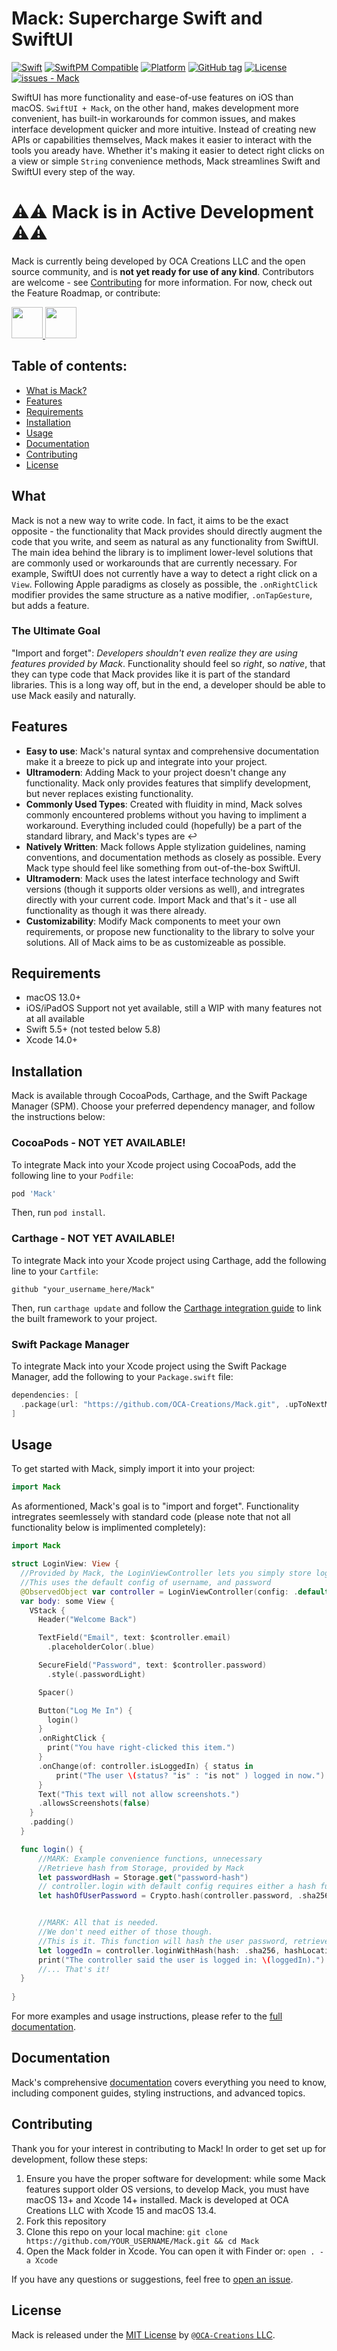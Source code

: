 # Mack: Supercharge Swift and SwiftUI

<!--[![Swift](https://img.shields.io/badge/Swift-5.5-orange.svg)](https://swift.org)!-->
[![Swift](https://img.shields.io/badge/Swift-5.5-orange.svg)](https://swift.org)
[![SwiftPM Compatible](https://img.shields.io/badge/SwiftPM-Compatible-brightgreen.svg)](https://swift.org/package-manager/)
[![Platform](https://img.shields.io/badge/platform-macOS%2013%2B-blue)](https://developer.apple.com/macos)
[![GitHub tag](https://img.shields.io/github/tag/OCA-Creations/Mack?include_prereleases=&sort=semver&color=blue)](https://github.com/OCA-Creations/Mack/releases/)
[![License](https://img.shields.io/badge/License-MIT-blue)](#license)
[![issues - Mack](https://img.shields.io/github/issues/OCA-Creations/Mack)](https://github.com/OCA-Creations/Mack/issues)

SwiftUI has more functionality and ease-of-use features on iOS than macOS. `SwiftUI + Mack`, on the other hand, makes development more convenient, has built-in workarounds for common issues, and makes interface development quicker and more intuitive. Instead of creating new APIs or capabilities themselves, Mack makes it easier to interact with the tools you aready have. Whether it's making it easier to detect right clicks on a view or simple `String` convenience methods, Mack streamlines Swift and SwiftUI every step of the way.

# ⚠️⚠️ Mack is in **Active Development** ⚠️⚠️
Mack is currently being developed by OCA Creations LLC and the open source community, and is **not yet ready for use of any kind**. Contributors are welcome - see [Contributing](#contributing) for more information. For now, check out the Feature Roadmap, or contribute:

<a href="https://github.com/OCA-Creations/Mack/blob/main/Planning/PlannedFeatures.md"> <img src="https://img.shields.io/badge/Features-rrr?style=for-the-badge" height=50 /> </a>
<a href="https://github.com/OCA-Creations/Mack/README.md#contributing"> <img src="https://img.shields.io/badge/Contribute-000?style=for-the-badge" height=50 /> </a>


## Table of contents:

- [What is Mack?](#what)
- [Features](#features)
- [Requirements](#requirements)
- [Installation](#installation)
- [Usage](#usage)
- [Documentation](#documentation)
- [Contributing](#contributing)
- [License](#license)

## What
Mack is not a new way to write code. In fact, it aims to be the exact opposite - the functionality that Mack provides should directly augment the code that you write, and seem as natural as any functionality from SwiftUI. The main idea behind the library is to impliment lower-level solutions that are commonly used or workarounds that are currently necessary. For example, SwiftUI does not currently have a way to detect a right click on a `View`. Following Apple paradigms as closely as possible, the `.onRightClick` modifier provides the same structure as a native modifier, `.onTapGesture`, but adds a feature. 
### The Ultimate Goal
"Import and forget": *Developers shouldn't even realize they are using features provided by Mack*. Functionality should feel so *right*, so *native*, that they can type code that Mack provides like it is part of the standard libraries. This is a long way off, but in the end, a developer should be able to use Mack easily and naturally.

## Features

- **Easy to use**: Mack's natural syntax and comprehensive documentation make it a breeze to pick up and integrate into your project.
- **Ultramodern**: Adding Mack to your project doesn't change any functionality. Mack only provides features that simplify development, but never replaces existing functionality.
- **Commonly Used Types**: Created with fluidity in mind, Mack solves commonly encountered problems without you having to impliment a workaround. Everything included could (hopefully) be a part of the standard library, and Mack's types are ↩️
- **Natively Written**: Mack follows Apple stylization guidelines, naming conventions, and documentation methods as closely as possible. Every Mack type should feel like something from out-of-the-box SwiftUI.
- **Ultramodern**: Mack uses the latest interface technology and Swift versions (though it supports older versions as well), and intregrates directly with your current code. Import Mack and that's it - use all functionality as though it was there already.
- **Customizability**: Modify Mack components to meet your own requirements, or propose new functionality to the library to solve your solutions. All of Mack aims to be as customizeable as possible.

## Requirements

- macOS 13.0+
- iOS/iPadOS Support not yet available, still a WIP with many features not at all available
- Swift 5.5+ (not tested below 5.8)
- Xcode 14.0+

## Installation

Mack is available through CocoaPods, Carthage, and the Swift Package Manager (SPM). Choose your preferred dependency manager, and follow the instructions below:

### CocoaPods - NOT YET AVAILABLE!

To integrate Mack into your Xcode project using CocoaPods, add the following line to your `Podfile`:

```ruby
pod 'Mack'
```

Then, run `pod install`.

### Carthage - NOT YET AVAILABLE!

To integrate Mack into your Xcode project using Carthage, add the following line to your `Cartfile`:

```ogdl
github "your_username_here/Mack"
```

Then, run `carthage update` and follow the [Carthage integration guide](https://github.com/Carthage/Carthage#adding-frameworks-to-an-application) to link the built framework to your project.

### Swift Package Manager

To integrate Mack into your Xcode project using the Swift Package Manager, add the following to your `Package.swift` file:

```swift
dependencies: [
  .package(url: "https://github.com/OCA-Creations/Mack.git", .upToNextMajor(from: "1.0.0"))
]
```

## Usage

To get started with Mack, simply import it into your project:

```swift
import Mack
```

As aformentioned, Mack's goal is to "import and forget". Functionality intregrates seemlessely with standard code (please note that not all functionality below is implimented completely):

```swift
import Mack

struct LoginView: View {
  //Provided by Mack, the LoginViewController lets you simply store login stuff
  //This uses the default config of username, and password
  @ObservedObject var controller = LoginViewController(config: .default)
  var body: some View {
    VStack {
      Header("Welcome Back")

      TextField("Email", text: $controller.email)
        .placeholderColor(.blue)

      SecureField("Password", text: $controller.password)
        .style(.passwordLight)

      Spacer()

      Button("Log Me In") {
        login()
      }
      .onRightClick {
        print("You have right-clicked this item.")
      }
      .onChange(of: controller.isLoggedIn) { status in
          print("The user \(status? "is" : "is not" ) logged in now.")
      }
      Text("This text will not allow screenshots.")
      .allowsScreenshots(false)
    }
    .padding()
  }

  func login() {
      //MARK: Example convenience functions, unnecessary
      //Retrieve hash from Storage, provided by Mack
      let passwordHash = Storage.get("password-hash")
      // controller.login with default config requires either a hash function and a hash or two Equatables to compare
      let hashOfUserPassword = Crypto.hash(controller.password, .sha256)


      //MARK: All that is needed.
      //We don't need either of those though.
      //This is it. This function will hash the user password, retrieve the real one, and compare the two, and then change isLoggedIn as well as return a bool
      let loggedIn = controller.loginWithHash(hash: .sha256, hashLocation: "password-hash")
      print("The controller said the user is logged in: \(loggedIn).")
      //... That's it!
  }
  
}
```

For more examples and usage instructions, please refer to the [full documentation](ocacreations.github.io/mack).

## Documentation

Mack's comprehensive [documentation](ocacreations.github.io/mack) covers everything you need to know, including component guides, styling instructions, and advanced topics.

## Contributing

Thank you for your interest in contributing to Mack! In order to get set up for development, follow these steps:
1. Ensure you have the proper software for development: while some Mack features support older OS versions, to develop Mack, you must have macOS 13+ and Xcode 14+ installed. Mack is developed at OCA Creations LLC with Xcode 15 and macOS 13.4.
2. Fork this repository
3. Clone this repo on your local machine: `git clone https://github.com/YOUR_USERNAME/Mack.git && cd Mack`
4. Open the Mack folder in Xcode. You can open it with Finder or: `open . -a Xcode`

If you have any questions or suggestions, feel free to [open an issue](https://github.com/OCA-Creations/Mack/issues/new).

## License

Mack is released under the [MIT License](/LICENSE) by [`@OCA-Creations` LLC](https://github.com/OCA-Creations).
